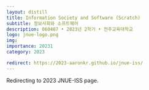 ```yaml
---
layout: distill
title: Information Society and Software (Scratch)
subtitle: 정보사회와 소프트웨어
description: 060487 • 2023년 2학기 • 전주교육대학교
logo: jnue-logo.png
img:
importance: 20231
category: 2023

redirect: https://2023-aaronkr.github.io/jnue-iss/
---
```


Redirecting to 2023 JNUE-ISS page.
